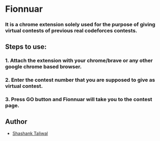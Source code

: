 # Fionnuar
### It is a chrome extension solely used for the purpose of giving virtual contests of previous real codeforces contests.

## Steps to use:
### 1. Attach the extension with your chrome/brave or any other google chrome based browser.

### 2. Enter the contest number that you are supposed to give as virtual contest.

### 3. Press GO button and Fionnuar will take you to the contest page.

## Author
- [Shashank Taliwal](https://github.com/shashank-taliwal)

